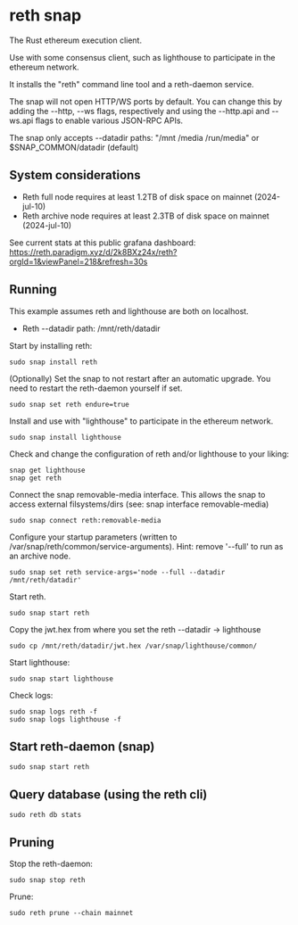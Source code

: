 # reth snap

The Rust ethereum execution client.

Use with some consensus client, such as lighthouse to participate in the ethereum network.

It installs the "reth" command line tool and a reth-daemon service.

The snap will not open HTTP/WS ports by default. You can change this by adding the --http, --ws flags, 
respectively and using the --http.api and --ws.api flags to enable various JSON-RPC APIs. 

The snap only accepts --datadir paths: "/mnt /media /run/media" or $SNAP_COMMON/datadir (default)

## System considerations

* Reth full node requires at least 1.2TB of disk space on mainnet (2024-jul-10)
* Reth archive node requires at least 2.3TB of disk space on mainnet (2024-jul-10)

See current stats at this public grafana dashboard: https://reth.paradigm.xyz/d/2k8BXz24x/reth?orgId=1&viewPanel=218&refresh=30s

## Running

This example assumes reth and lighthouse are both on localhost.

* Reth --datadir path: /mnt/reth/datadir


Start by installing reth:

    sudo snap install reth

(Optionally) Set the snap to not restart after an automatic upgrade. You need to restart the reth-daemon yourself if set.

    sudo snap set reth endure=true

Install and use with "lighthouse" to participate in the ethereum network.

    sudo snap install lighthouse

Check and change the configuration of reth and/or lighthouse to your liking:

    snap get lighthouse
    snap get reth

Connect the snap removable-media interface. This allows the snap to access external filsystems/dirs (see: snap interface removable-media)

    sudo snap connect reth:removable-media

Configure your startup parameters (written to /var/snap/reth/common/service-arguments). Hint: remove '--full' to run as an archive node.

    sudo snap set reth service-args='node --full --datadir /mnt/reth/datadir'

Start reth.

    sudo snap start reth

Copy the jwt.hex from where you set the reth --datadir -> lighthouse

    sudo cp /mnt/reth/datadir/jwt.hex /var/snap/lighthouse/common/

Start lighthouse:

    sudo snap start lighthouse

Check logs:

    sudo snap logs reth -f
    sudo snap logs lighthouse -f

## Start reth-daemon (snap)
    sudo snap start reth

## Query database (using the reth cli)
    sudo reth db stats

## Pruning

Stop the reth-daemon:

    sudo snap stop reth

Prune:
  
    sudo reth prune --chain mainnet
